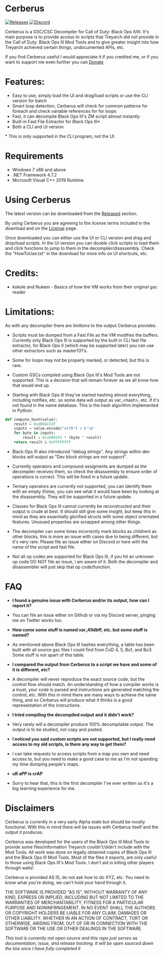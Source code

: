 # Cerberus
[![Releases](https://img.shields.io/github/downloads/Scobalula/Cerberus-Repo/total.svg)](https://github.com/Scobalula/Greyhound/releases) [![Discord](https://img.shields.io/badge/chat-Discord-blue.svg)](https://discord.gg/fGVpV39)

Cerberus is a GSC/CSC Decompiler for Call of Duty: Black Ops II/III. It's main purpose is to provide access to scripts that Treyarch did not provide in the Call of Duty: Black Ops III Mod Tools and to give greater insight into how Treyarch achieved certain things, undocumented APIs, etc.

If you find Cerberus useful I would appreciate it if you credited me, or if you want to support me even further you can [Donate](https://www.paypal.me/scobalula)

# Features:
* Easy to use, simply load the UI and drag/load scripts or use the CLI version for batch
* Smart loop detection, Cerberus will check for common patterns for foreach and check variable references for for loops
* Fast, it can decompile Black Ops III's ZM script almost instantly
* Built-in Fast File Extractor for Black Ops III\*
* Both a CLI and UI version

\* This is only supported in the CLI program, not the UI.

# Requirements

* Windows 7 x86 and above
* .NET Framework 4.7.2
* Microsoft Visual C++ 2019 Runtime

# Using Cerberus

The latest version can be downloaded from the [Released](https://github.com/Scobalula/Cerberus-Repo/releases) section.

By using Cerberus you are agreeing to the license terms included in the download and on the [License](https://github.com/Scobalula/Cerberus-Repo/releases) page.

Once downloaded you can either use the UI or CLI version and drag and drop/load scripts. In the UI version you can double click scripts to load them and click functions to jump to them in the decompiler/disassembly. Check the "HowToUse.txt" in the download for more info on UI shortcuts, etc.

# Credits:

* kokole and Nukem - Basics of how the VM works from their original gsc reader

# Limitations:

As with any decompiler there are limitions to the output Cerberus provides.

* Scripts must be dumped from a Fast File as the VM modifies the buffers. Currently only Black Ops III is supported by the built in CLI fast file extractor, for Black Ops II (which may be supported later) you can use other extractors such as master131's.

* Some for loops may not be properly marked, or detected, but this is rare.

* Custom GSCs compiled using Black Ops III's Mod Tools are not supported. This is a decision that will remain forever as we all know how that would end up.

* Starting with Black Ops III they've started hashing almost everything, including notifies, etc. so some data will output as var_\<hash\>, etc. if it's not found in the name database. This is the hash algorithm implemented in Python:

```python
def compute_hash(value):
    result = 0x4B9ACE2F
    inputs = value.encode("utf8") + b'\0'
    for byte in inputs:
        result = 0x1000193 * (byte ^ result)
    return result & 0xFFFFFFFF
```

* Black Ops III also introduced "debug strings". Any strings within dev blocks will output as "Dev block strings are not support".

* Currently operators and compound assigments are dumped as the decompiler receives them, so check the disassembly to ensure order of operations is correct. This will be fixed in a future update.

* Ternary operators are currently not supported, you can identify them with an empty if/else, you can see what it would have been by looking at the disassembly. They will be supported in a future update.

* Classes for Black Ops III cannot currently be reconstructed and their output is crude at best. It should still give some insight, but keep this in mind as they are essentially glorified structs with some object orientated features. Unusued properties are scrapped among other things.

* The decompiler can some times incorrectly mark blocks as childrent as other blocks, this is more an issue with cases due to being different, but it's very rare. Please file an issue either on Discord or here with the name of the script and fast file.

* Not all op codes are supported for Black Ops III, if you hit an unknown op code DO NOT file an issue, I am aware of it. Both the decompiler and disassembler will just skip that op code/function.

# FAQ

* **I found a genuine issue with Cerberus and/or its output, how can I report it?**
* You can file an issue either on Github or via my Discord server, pinging me on Twitter works too.

* **How come some stuff is named var_49dbff, etc. but some stuff is named?**

* As mentioned above Black Ops III hashes everything, a table has been built with all source gsc files I could find from CoD 4, 5, Bo1, and Bo3. Some stuff is not apart of this table.

* **I compared the output from Cerberus to a script we have and some of it is different, etc?**

* A decompiler will never reproduce the exact source code, but the control flow should match. An understanding of how a compiler works is a must, your code is parsed and instructions are generated matching the control, etc. With this in mind there are many ways to achieve the same thing, and so Cerberus will produce what it thinks is a good representation of the instructions.

* **I tried compiling the decompiled output and it didn't work?**
* Very rarely will a decompiler produce 100% decompilable output. The output is to be studied, not copy and pasted.

* **I noticed you said custom scripts are not supported, but I really need access to my old scripts, is there any way to get them?**

* I can take requests to access scripts from a map you own and need access to, but you need to make a good case to me as I'm not spending my time dumping people's maps.

* **uR aPP is crAP**
* Sorry to hear that, this is the first decompiler I've ever written so it's a big learning experience for me.

# Disclaimers

Cerberus is currently in a very early Alpha state but should be mostly functional. With this in mind there will be issues with Cerberus itself and the output it produces.

Cerberus was developed for the users of the Black Ops III Mod Tools to provide some files/information Treyarch couldn't/didn't include with the Mod Tools. All work was done on legally obtained copies of Black Ops III and the Black Ops III Mod Tools. Most of the files it exports, are only useful to those using Black Ops III's Mod Tools. I don't aid in killing other players through walls!

Cerberus is provided AS IS, do not ask how to do XYZ, etc. You need to know what you're doing, we can't hold your hand through it.

THE SOFTWARE IS PROVIDED "AS IS", WITHOUT WARRANTY OF ANY KIND, EXPRESS OR IMPLIED,
INCLUDING BUT NOT LIMITED TO THE WARRANTIES OF MERCHANTABILITY, FITNESS FOR A
PARTICULAR PURPOSE AND NONINFRINGEMENT. IN NO EVENT SHALL THE AUTHORS OR COPYRIGHT
HOLDERS BE LIABLE FOR ANY CLAIM, DAMAGES OR OTHER LIABILITY, WHETHER IN AN ACTION OF
CONTRACT, TORT OR OTHERWISE, ARISING FROM, OUT OF OR IN CONNECTION WITH THE SOFTWARE
OR THE USE OR OTHER DEALINGS IN THE SOFTWARE.

*This tool is currently not open source and this repo just serves as documentation, issue, and release tracking. It will be open sourced down the line once I have fully completed it*
